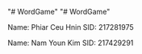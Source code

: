"# WordGame" 
"# WordGame" 


Name: Phiar Ceu Hnin
SID: 217281975

Name: Nam Youn Kim
SID: 217429291